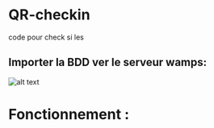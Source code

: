 # QR-checkin
code pour check si les 

## Importer la BDD ver le serveur wamps:
![alt text](https://github.com/bien7327/QR-checkin/tree/check-id-php/image.png?raw=true)

# Fonctionnement :
